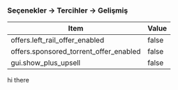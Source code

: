 ### Seçenekler -> Tercihler -> Gelişmiş ###


Item     | Value
-------- | ---
offers.left_rail_offer_enabled | false
offers.sponsored_torrent_offer_enabled    | false
gui.show_plus_upsell     | false



hi there
